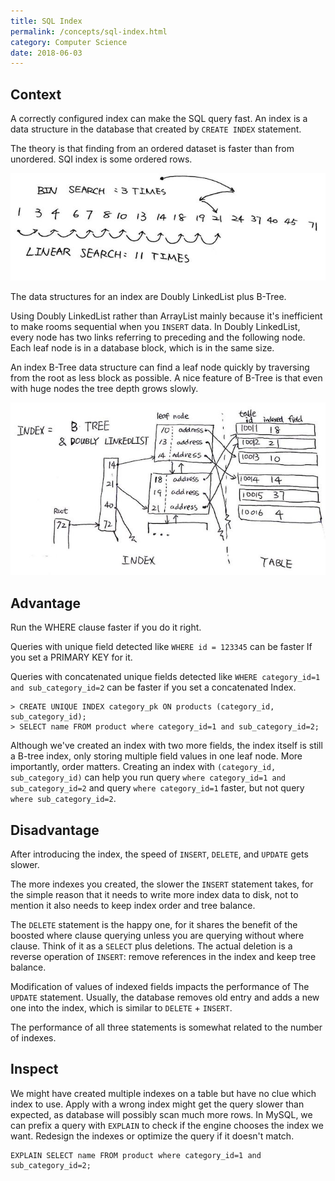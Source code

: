 ```yaml
---
title: SQL Index
permalink: /concepts/sql-index.html
category: Computer Science
date: 2018-06-03
---
```


## Context

A correctly configured index can make the SQL query fast. An index is a data structure in the database that created by `CREATE INDEX` statement. 

The theory is that finding from an ordered dataset is faster than from unordered. SQI index is some ordered rows.

![Ordered](/static/images/sql-index-ordered-is-fast.jpg)

The data structures for an index are Doubly LinkedList plus B-Tree. 

Using Doubly LinkedList rather than ArrayList mainly because it's inefficient to make rooms sequential when you `INSERT` data. In Doubly LinkedList, every node has two links referring to preceding and the following node.  Each leaf node is in a database block, which is in the same size.

An index B-Tree data structure can find a leaf node quickly by traversing from the root as less block as possible. A nice feature of B-Tree is that even with huge nodes the tree depth grows slowly.

![Ordered](/static/images/sql-index-data-structure.jpg)

## Advantage

Run the WHERE clause faster if you do it right.

Queries with unique field detected like `WHERE id = 123345` can be faster If you set a PRIMARY KEY for it. 

Queries with concatenated unique fields detected like `WHERE category_id=1 and sub_category_id=2` can be faster if you set a concatenated Index. 

```
> CREATE UNIQUE INDEX category_pk ON products (category_id, sub_category_id);
> SELECT name FROM product where category_id=1 and sub_category_id=2;
```

Although we've created an index with two more fields, the index itself is still a B-tree index, only storing multiple field values in one leaf node. More importantly, order matters. Creating an index with `(category_id, sub_category_id)` can help you run query `where category_id=1 and sub_category_id=2` and query `where category_id=1` faster, but not query `where sub_category_id=2`.

## Disadvantage

After introducing the index, the speed of `INSERT`, `DELETE`, and `UPDATE` gets slower.

The more indexes you created, the slower the `INSERT` statement takes, for the simple reason that it needs to write more index data to disk, not to mention it also needs to keep index order and tree balance.

The `DELETE` statement is the happy one, for it shares the benefit of the boosted where clause querying unless you are querying without where clause. Think of it as a `SELECT` plus deletions. The actual deletion is a reverse operation of `INSERT`: remove references in the index and keep tree balance.

Modification of values of indexed fields impacts the performance of The `UPDATE` statement. Usually, the database removes old entry and adds a new one into the index, which is similar to `DELETE` + `INSERT`.

The performance of all three statements is somewhat related to the number of indexes.

## Inspect

We might have created multiple indexes on a table but have no clue which index to use. Apply with a wrong index might get the query slower than expected, as database will possibly scan much more rows. In MySQL, we can prefix a query with `EXPLAIN` to check if the engine chooses the index we want. Redesign the indexes or optimize the query if it doesn't match.

    EXPLAIN SELECT name FROM product where category_id=1 and sub_category_id=2;
